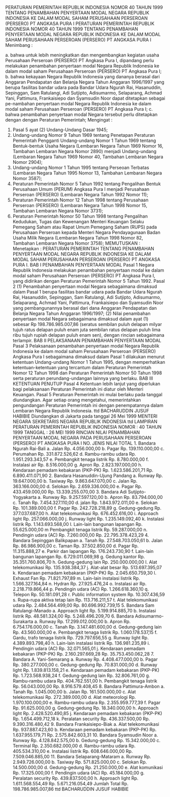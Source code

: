  PERATURAN PEMERINTAH REPUBLIK INDONESIA NOMOR 40 TAHUN 1999 TENTANG PENAMBAHAN PENYERTAAN MODAL NEGARA REPUBLIK INDONESIA KE DALAM MODAL SAHAM PERUSAHAAN PERSEROAN (PERSERO) PT ANGKASA PURA I PERATURAN PEMERINTAH REPUBLIK INDONESIA NOMOR 40 TAHUN 1999 TENTANG PENAMBAHAN PENYERTAAN MODAL NEGARA REPUBLIK INDONESIA KE DALAM MODAL SAHAM PERUSAHAAN PERSEROAN (PERSERO) PT ANGKASA PURA I
Menimbang :

a. bahwa untuk lebih meningkatkan dan mengembangkan kegiatan usaha Perusahaan Perseroan (PERSERO) PT Angkasa Pura I, dipandang perlu melakukan penambahan penyertaan modal Negara Republik Indonesia ke dalam modal saham Perusahaan Perseroan (PERSERO) PT Angkasa Pura I;
b. bahwa kekayaan Negara Republik Indonesia yang dananya berasal dari Anggaran Pendapatan dan Belanja Negara Tahun Anggaran 1996/1997 yang berupa fasilitas bandar udara pada Bandar Udara Ngurah Rai, Hasanuddin, Sepinggan, Sam Ratulangi, Adi Sutjipto, Adisumarmo, Selaparang, Achmad Yani, Pattimura, Frankaisiepo dan Syamsudin Noor dapat ditetapkan sebagai pe-nambahan penyertaan modal Negara Republik Indonesia ke dalam modal saham Perusahaan Perseroan (PERSERO) PT Angkasa Pura I;
c. bahwa penambahan penyertaan modal Negara tersebut perlu ditetapkan dengan dengan Peraturan Pemerintah;
Mengingat :

1. Pasal 5 ayat (2) Undang-Undang Dasar 1945;
2. Undang-undang Nomor 9 Tahun 1969 tentang Penetapan Peraturan Pemerintah Pengganti Undang-undang Nomor 1 Tahun 1969 tentang Bentuk-bentuk Usaha Negara (Lembaran Negara Tahun 1969 Nomor 16, Tambahan Lembaran Negara Nomor 2890) menjadi Undang-undang (Lembaran Negara Tahun 1969 Nomor 40, Tambahan Lembaran Negara Nomor 2904);
3. Undang-undang Nomor 1 Tahun 1995 tentang Perseoan Terbatas (Lembaran Negara Tahun 1995 Nomor 13, Tambahan Lembaran Negara Nomor 3587);
4. Peraturan Pemerintah Nomor 5 Tahun 1992 tentang Pengalihan Bentuk Perusahaan Umum (PERUM) Angkasa Pura I menjadi Perusahaan Perseroan (PERSERO) (Lembaran Negara Tahun 1992 Nomor 11);
5. Peraturan Pemerintah Nomor 12 Tahun 1998 tentang Perusahaan Perseroan (PERSERO) (Lembaran Negara Tahun 1998 Nomor 15, Tambahan Lembaran Negara Nomor 3731);
6. Peraturan Pemerintah Nomor 50 Tahun 1998 tentang Pengalihan Kedudukan, Tugas dan Kewenangan Menteri Keuangan Selaku Pemegang Saham atau Rapat Umum Pemegang Saham (RUPS) pada Perusahaan Perseroan kepada Menteri Negara Pendayagunaan Badan Usaha Milik Negara (Lembaran Negara Tahun 1998 Nomor 82, Tambahan Lembaran Negara Nomor 3758);
MEMUTUSKAN :
 Menetapkan : PERATURAN PEMERINTAH TENTANG PENAMBAHAN PENYERTAAN MODAL NEGARA REPUBLIK INDONESIA KE DALAM MODAL SAHAM PERUSAHAAN PERSEROAN (PERSERO) PT ANGKASA PURA I. BAB I PENAMBAHAN PENYERTAAN MODAL
Pasal 1
Negara Republik Indonesia melakukan penambahan penyertaan modal ke dalam modal saham Perusahaan Perseroan (PERSERO) PT Angkasa Pura I, yang didirikan dengan Peraturan Pemerintah Nomor 5 Tahun 1992.
Pasal 2
(1) Penambahan penyertaan modal Negara sebagaimana dimaksud dalam Pasal 1 berupa fasilitas bandar udara pada Bandar Udara Ngurah Rai, Hasanuddin, Sepinggan, Sam Ratulangi, Adi Sutjipto, Adisumarmo, Selaparang, Achmad Yani, Pattimura, Frankaisiepo dan Syamsudin Noor yang pembangunannya berasal dari dana Anggaran Pendapatan dan Belanja Negara Tahun Anggaran 1996/1997;
(2) Nilai penambahan penyertaan modal Negara sebagaimana dimaksud dalam ayat (1) sebesar Rp 198.786.985.007,86 (seratus sembilan puluh delapan milyar tujuh ratus delapan puluh enam juta sembilan ratus delapan puluh lima ribu tujuh rupiah delapan puluh enam sen), dengan rincian sebagaimana terlampir. BAB II PELAKSANAAN PENAMBAHAN PENYERTAAN MODAL
Pasal 3
Pelaksanaan penambahan penyertaan modal Negara Republik Indonesia ke dalam modal saham Perusahaan Perseroan (PERSERO) Angkasa Pura I sebagaimana dimaksud dalam Pasal 1 dilakukan menurut ketentuan Undang-undang Nomor 1 Tahun 1995, dengan memperhatikan ketentuan-ketentuan yang tercantum dalam Peraturan Pemerintah Nomor 12 Tahun 1998 dan Peraturan Pemerintah Nomor 50 Tahun 1998 serta peraturan perundang-undangan lainnya yang berlaku. BAB III KETENTUAN PENUTUP
Pasal 4
Ketentuan lebih lanjut yang diperlukan bagi pelaksanaan Peraturan Pemerintah ini diatur oleh Menteri Keuangan.
Pasal 5
Peraturan Pemerintah ini mulai berlaku pada tanggal diundangkan. Agar setiap orang mengetahui, memerintahkan pengundangan Peraturan Pemerintah ini dengan penempatannya dalam Lembaran Negara Republik Indonesia. ttd BACHARUDDIN JUSUF HABIBIE Diundangkan di Jakarta pada tanggal 26 Mei 1999 MENTERI NEGARA SEKRETARIS NEGARA REPUBLIK INDONESIA ttd LAMPIRAN PERATURAN PEMERINTAH REPUBLIK INDONESIA NOMOR : 40 TAHUN 1999 TANGGAL : 26 MEI 1999 RINCIAN NILAI PENAMBAHAN PENYERTAAN MODAL NEGARA PADA PERUSAHAAN PERSEROAN (PERSERO) PT ANGKASA PURA I NO. JENIS NILAI TOTAL 1. Bandara Ngurah Rai-Bali a. Jalan Rp. 4.056.000,00 b. Pagar Rp. 139.110.000,00 c. Perumahan Rp. 331.872.526,62 d. Rambu-rambu udara Rp. 1.951.293.343,57 e. Pembangkit tenaga listrik Rp. 8.780.000,00 f. Instalasi air Rp. 8.516.000,00 g. Apron Rp. 2.823.197.000,00 h. Kendaraan pemadam kebakaran (PKP-PK) Rp. 1.623.586.201,71 Rp. 6.890.411.071,90 2. Bandara Hasanuddin-Ujung Pandang a. Runway Rp. 19.647.000,00 b. Taxiway Rp. 9.863.647.070,00 c. Jalan Rp. 363.166.000,00 d. Selokan Rp. 2.659.336.000,00 e. Pagar Rp. 433.459.000,00 Rp. 13.339.255.070,00 3. Bandara Adi Sutjipto-Yogyakarta a. Runway Rp. 9.257.597.120,00 b. Apron Rp. 83.794.000,00 c. Tanah Rp. 7.454.327.110,00 d. jalan Rp. 1.843.972.011,00 e. Selokan Rp. 101.389.000,00 f. Pagar Rp. 242.728.218,89 g. Gedung-gedung Rp. 377.037.687,00 h. Alat telekomunikasi Rp. 676.452.616,00 i. Approach light Rp. 257.066.000,00 j. Runway light Rp. 1.235.149.092,40 k. Instalasi listrik Rp. 1.143.693.568,00 l. Lain-lain bangunan lapangan Rp. 55.625.000,00 m Pembangkit tenaga listrik Rp. 59.287.000,00 n. Pendingin udara (AC) Rp. 7.260.000,00 Rp. 22.795.378.423,29 4. Bandara Sepinggan Balikpapan a. Tanah Rp. 27.548.703.050,61 b. Jalan Rp. 86.986.900,00 c. Taman Rp. 37.502.850,00 d. Pagar Rp. 11.315.888,27 e. Parkir dan lapangan Rp. 176.243.730,90 f. Lain-lain bangunan lapangan Rp. 6.729.011.069,98 g. Gedung kantor Rp. 35.351.760.806,70 h. Gedung-gedung lain Rp. 250.000.000,00 I. Alat telekomunikasi Rp. 135.938.384,37 j. Alat-alat besar Rp. 513.697.395,07 k. Kendaraan pemadam kebakaran (PKP-PK) Rp. 2.045.650.759,30 l. Exhaust Fan Rp. 71.821.797,89 m. Lain-lain instalasi listrik Rp. 1.566.327.164,84 n. Hydran Rp. 27.925.476,24 o. Instalasi air Rp. 2.218.719.866,44 p. Pendingin udara (AC) Rp. 1.266.618.360,10 q. Telepon Rp. 50.181.091,28 r. Public information system Rp. 10.307.436,59 s. Rupa-rupa aktiva tetap lain Rp. 113.716.211,57 t. Alat telekomunikasi udara Rp. 2.484.564.499,00 Rp. 80.696.992.739,15 5. Bandara Sam Ratulangi-Manado a. Approach light Rp. 5.199.914.885,70 b. Instalasi listrik Rp. 48.581.324,00 Rp. 5.248.496.209,70 6. Bandara Adisumarmo-Surakarta a. Runway Rp. 17.299.012.000,00 b. Apron Rp. 6.754.176.000,00 c. Tanah Rp. 3.147.481.600,00 d. Gedung-gedung lain Rp. 43.560.000,00 e. Pembangkit tenaga listrik Rp. 1.060.178.537,15 f. Gardu, trafo tenaga listrik Rp. 729.797.656,55 g. Runway light Rp. 4.389.893.798,40 h. Lain-lain instalasi listrik Rp. 136.981.235,89 i. Pendingin udara (AC) Rp. 32.071.565,01 j. Kendaraan pemadam kebakaran (PKP-PK) Rp. 2.160.297.669,28 Rp. 35.753.450.062,28 7. Bandara A. Yani-Semarang a. Runway Rp. 4.408.477.000,00 b. Pagar Rp. 380.277.000,00 c. Gedung-gedung Rp. 70.831.000,00 d. Runway light Rp. 1.839.813.158,21 e. Kendaraan pemadam kebakaran (PKP-PK) Rp. 1.723.568.938,24 f. Gedung-gedung lain Rp. 32.806.761,00 g. Rambu-rambu udara Rp. 404.762.551,00 h. Pembangkit tenaga listrik Rp. 56.043.000,00 Rp. 8.916.579.408,45 8. Bandara Pattimura-Ambon a. Tanah Rp. 1.045.000,00 b. Jalan Rp. 161.500.000,00 c. Alat telekomunikasi Rp. 272.389.000,00 d. Alat meteorologi Rp. 1.970.100.000,00 e. Rambu-rambu udara Rp. 2.355.959.777,39 f. Pagar Rp. 91.625.000,00 g. Gedung-gedung Rp. 18.340.000,00 h. Approach light Rp. 2.428.520.490,85 j. Kendaraan pemadam kebakaran (PKP-PK) Rp. 1.654.499.712,18 k. Peralatan security Rp. 436.337.500,00 Rp. 9.390.316.480,42 9. Bandara Frankaisiepo-Biak a. Alat telekomunikasi Rp. 937.887.423,60 b. Kendaraan pemadam kebakaran (PKP-PK) Rp. 1.637.955.179,71 Rp. 2.575.842.603,31 10. Bandara Syamsudin Noor a. Runway Rp. 4.128.842.575,00 b. Gedung-gedung Rp. 15.342.000,00 c. Terminal Rp. 2.350.682.000,00 d. Rambu-rambu udara Rp. 405.534.310,00 e. Instalasi listrik Rp. 608.646.000,00 Rp. 7.509.046.885,00 11. Bandara Selaparang-Mataram a. Runway Rp. 2.949.726.000,00 b. Taxiway Rp. 571.825.000,00 c. Selokan Rp. 14.500.000,00 d. Gedung-gedung Rp. 21.250.000,00 e. Alat komunikasi Rp. 17.325.000,00 f. Pendingin udara (AC) Rp. 45.184.000,00 g. Peralatan security Rp. 439.837.500,00 h. Approach light Rp. 1.611.568.554,49 Rp. 5.671.216.054,49 Jumlah Total Rp. 198.786.985.007,86 ttd BACHARUDDIN JUSUF HABIBIE